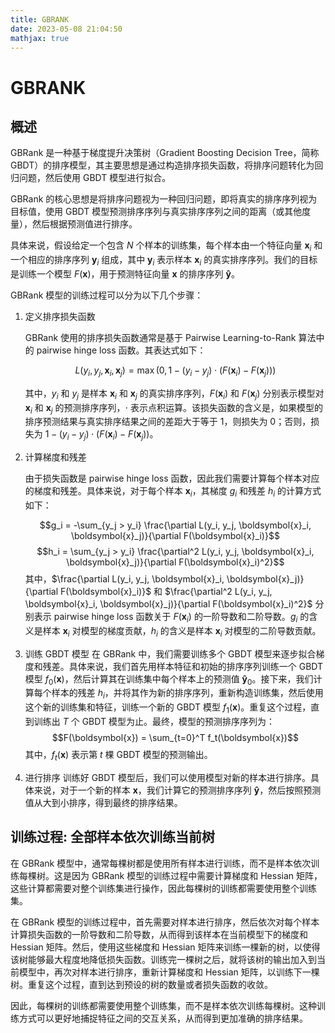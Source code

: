 ```yaml
---
title: GBRANK
date: 2023-05-08 21:04:50
mathjax: true
---
```


# GBRANK

## 概述
GBRank 是一种基于梯度提升决策树（Gradient Boosting Decision Tree，简称 GBDT）的排序模型，其主要思想是通过构造排序损失函数，将排序问题转化为回归问题，然后使用 GBDT 模型进行拟合。

GBRank 的核心思想是将排序问题视为一种回归问题，即将真实的排序序列视为目标值，使用 GBDT 模型预测排序序列与真实排序序列之间的距离（或其他度量），然后根据预测值进行排序。

具体来说，假设给定一个包含 $N$ 个样本的训练集，每个样本由一个特征向量 $\boldsymbol{x}_i$ 和一个相应的排序序列 $\boldsymbol{y}_i$ 组成，其中 $\boldsymbol{y}_i$ 表示样本 $\boldsymbol{x}_i$ 的真实排序序列。我们的目标是训练一个模型 $F(\boldsymbol{x})$，用于预测特征向量 $\boldsymbol{x}$ 的排序序列 $\boldsymbol{\hat{y}}$。

GBRank 模型的训练过程可以分为以下几个步骤：

1. 定义排序损失函数

    GBRank 使用的排序损失函数通常是基于 Pairwise Learning-to-Rank 算法中的 pairwise hinge loss 函数。其表达式如下：

    $$L(y_i, y_j, \boldsymbol{x}_i, \boldsymbol{x}_j) = \max(0, 1 - (y_i - y_j) \cdot (F(\boldsymbol{x}_i) - F(\boldsymbol{x}_j)))$$

    其中，$y_i$ 和 $y_j$ 是样本 $\boldsymbol{x}_i$ 和 $\boldsymbol{x}_j$ 的真实排序序列，$F(\boldsymbol{x}_i)$ 和 $F(\boldsymbol{x}_j)$ 分别表示模型对 $\boldsymbol{x}_i$ 和 $\boldsymbol{x}_j$ 的预测排序序列，$\cdot$ 表示点积运算。该损失函数的含义是，如果模型的排序预测结果与真实排序结果之间的差距大于等于 1，则损失为 0；否则，损失为 $1 - (y_i - y_j) \cdot (F(\boldsymbol{x}_i) - F(\boldsymbol{x}_j))$。
    

2. 计算梯度和残差

    由于损失函数是 pairwise hinge loss 函数，因此我们需要计算每个样本对应的梯度和残差。具体来说，对于每个样本 $\boldsymbol{x}_i$，其梯度 $g_i$ 和残差 $h_i$ 的计算方式如下：

    $$g_i = -\sum_{y_j > y_i} \frac{\partial L(y_i, y_j, \boldsymbol{x}_i, \boldsymbol{x}_j)}{\partial F(\boldsymbol{x}_i)}$$
$$h_i = \sum_{y_j > y_i} \frac{\partial^2 L(y_i, y_j, \boldsymbol{x}_i, \boldsymbol{x}_j)}{\partial F(\boldsymbol{x}_i)^2}$$ 其中，$\frac{\partial L(y_i, y_j, \boldsymbol{x}_i, \boldsymbol{x}_j)}{\partial F(\boldsymbol{x}_i)}$ 和 $\frac{\partial^2 L(y_i, y_j, \boldsymbol{x}_i, \boldsymbol{x}_j)}{\partial F(\boldsymbol{x}_i)^2}$ 分别表示 pairwise hinge loss 函数关于 $F(\boldsymbol{x}_i)$ 的一阶导数和二阶导数。$g_i$ 的含义是样本 $\boldsymbol{x}_i$ 对模型的梯度贡献，$h_i$ 的含义是样本 $\boldsymbol{x}_i$ 对模型的二阶导数贡献。

3. 训练 GBDT 模型
    在 GBRank 中，我们需要训练多个 GBDT 模型来逐步拟合梯度和残差。具体来说，我们首先用样本特征和初始的排序序列训练一个 GBDT 模型 $f_0(\boldsymbol{x})$，然后计算其在训练集中每个样本上的预测值 $\boldsymbol{\hat{y}}_0$。接下来，我们计算每个样本的残差 $h_i$，并将其作为新的排序序列，重新构造训练集，然后使用这个新的训练集和特征，训练一个新的 GBDT 模型 $f_1(\boldsymbol{x})$。重复这个过程，直到训练出 $T$ 个 GBDT 模型为止。最终，模型的预测排序序列为： $$F(\boldsymbol{x}) = \sum_{t=0}^T f_t(\boldsymbol{x})$$ 其中，$f_t(\boldsymbol{x})$ 表示第 $t$ 棵 GBDT 模型的预测输出。
4. 进行排序
训练好 GBDT 模型后，我们可以使用模型对新的样本进行排序。具体来说，对于一个新的样本 $\boldsymbol{x}$，我们计算它的预测排序序列 $\boldsymbol{\hat{y}}$，然后按照预测值从大到小排序，得到最终的排序结果。

## 训练过程: 全部样本依次训练当前树
在 GBRank 模型中，通常每棵树都是使用所有样本进行训练，而不是样本依次训练每棵树。这是因为 GBRank 模型的训练过程中需要计算梯度和 Hessian 矩阵，这些计算都需要对整个训练集进行操作，因此每棵树的训练都需要使用整个训练集。

在 GBRank 模型的训练过程中，首先需要对样本进行排序，然后依次对每个样本计算损失函数的一阶导数和二阶导数，从而得到该样本在当前模型下的梯度和 Hessian 矩阵。然后，使用这些梯度和 Hessian 矩阵来训练一棵新的树，以使得该树能够最大程度地降低损失函数。训练完一棵树之后，就将该树的输出加入到当前模型中，再次对样本进行排序，重新计算梯度和 Hessian 矩阵，以训练下一棵树。重复这个过程，直到达到预设的树的数量或者损失函数的收敛。

因此，每棵树的训练都需要使用整个训练集，而不是样本依次训练每棵树。这种训练方式可以更好地捕捉特征之间的交互关系，从而得到更加准确的排序结果。